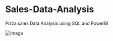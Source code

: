 # Sales-Data-Analysis
Pizza sales Data Analysis using SQL and PowerBI

![image](https://github.com/NandishBhagat/Sales-Data-Analysis/assets/89943704/89aa21ea-03c8-4cd7-b8ad-5adf0b964e72)



